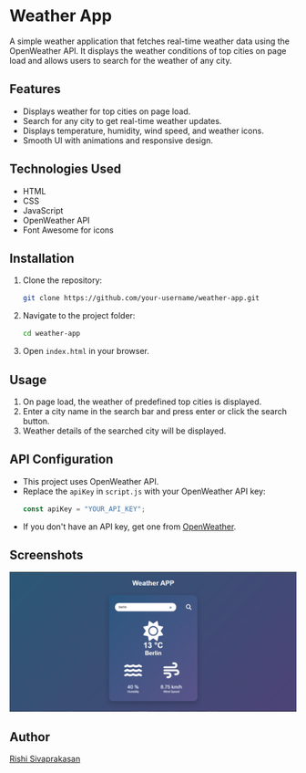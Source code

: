 # Weather App

A simple weather application that fetches real-time weather data using the OpenWeather API. It displays the weather conditions of top cities on page load and allows users to search for the weather of any city.

## Features

- Displays weather for top cities on page load.
- Search for any city to get real-time weather updates.
- Displays temperature, humidity, wind speed, and weather icons.
- Smooth UI with animations and responsive design.

## Technologies Used

- HTML
- CSS
- JavaScript
- OpenWeather API
- Font Awesome for icons

## Installation

1. Clone the repository:
   ```sh
   git clone https://github.com/your-username/weather-app.git
   ```
2. Navigate to the project folder:
   ```sh
   cd weather-app
   ```
3. Open `index.html` in your browser.

## Usage

1. On page load, the weather of predefined top cities is displayed.
2. Enter a city name in the search bar and press enter or click the search button.
3. Weather details of the searched city will be displayed.

## API Configuration

- This project uses OpenWeather API.
- Replace the `apiKey` in `script.js` with your OpenWeather API key:
  ```js
  const apiKey = "YOUR_API_KEY";
  ```
- If you don't have an API key, get one from [OpenWeather](https://openweathermap.org/).

## Screenshots

![Weather App Screenshot](https://github.com/RishiSivaprakasan/Weather-App/blob/main/Weather%20App/images/Screenshot%20(1).png)

## Author

[Rishi Sivaprakasan](https://github.com/RishiSivaprakasan)

